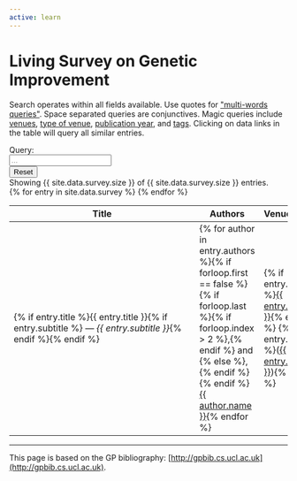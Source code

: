 ```yaml
---
active: learn
---
```


# Living Survey on Genetic Improvement

Search operates within all fields available.
Use quotes for <a href="#" onclick="force('&quot;program repair&quot;')">"multi-words queries"</a>.
Space separated queries are conjunctives.
Magic queries include <a href="#" onclick="force('venue=&quot;IEEE TEVC&quot;')">venues</a>, <a href="#" onclick="force('type=Workshop')">type of venue</a>, <a href="#" onclick="force('year=2020')">publication year</a>, and <a href="#" onclick="force('tag=survey')">tags</a>.
Clicking on data links in the table will query all similar entries.

<div class="input-group mb-3">
  <div class="input-group-prepend">
    <span class="input-group-text" id="basic-addon1">Query:</span>
      </div>
  <input type="text" id="search" class="form-control" placeholder="..." onkeyup="search()">
  <div class="input-group-append">
    <input type="reset" class="btn btn-outline-secondary" onclick="force('')">
  </div>
</div>

<div>
  Showing <span id="counter">{{ site.data.survey.size }}</span> of {{ site.data.survey.size }} entries.
</div>

<table id="survey" class="table table-responsive">
  <thead>
    <tr>
      <th style="min-width: 20em">Title</th>
      <th style="max-width: 10em">Authors</th>
      <th style="max-width: 10em">Venue/Issue</th>
      <th>Year</th>
      <th>Tags</th>
      <th>Links</th>
    </tr>
  </thead>
  <tbody>{% for entry in site.data.survey %}
    <tr data-search="{{ entry.title }} {{ entry.subtitle }} {% for author in entry.authors %}{% if author.aka %}{{ author.aka }} {% endif %}{{ author.name }} {% endfor %} venue={{ entry.venue }} year={{ entry.year }} {% for tag in entry.tags %}tag={{ tag }} {% endfor %} {% if entry.type %}type={{ entry.type }}{% endif %}">
      <td>{% if entry.title %}{{ entry.title }}{% if entry.subtitle %} &mdash; <i>{{ entry.subtitle }}</i>{% endif %}{% endif %}</td>
      <td>{% for author in entry.authors %}{% if forloop.first == false %}{% if forloop.last %}{% if forloop.index > 2 %},{% endif %} and {% else %}, {% endif %}{% endif %}<a href="#search" class="text-nowrap" onclick="force('&quot;{% if author.aka %}{{ author.aka }}{% else %}{{ author.name }}{% endif %}&quot;')">{{ author.name }}</a>{% endfor %}</td>
      <td>{% if entry.venue %}<a href="#search" class="" onclick="force('venue=&quot;{{ entry.venue }}&quot;')">{{ entry.venue }}</a>{% endif %} {% if entry.type %}(<a href="#search" class="text-nowrap" onclick="force('type=&quot;{{ entry.type }}&quot;')">{{ entry.type }}</a>){% endif %}</td>
      <td>{% if entry.year %}<a href="#search" class="text-nowrap" onclick="force('year=&quot;{{ entry.year }}&quot;')">{{ entry.year }}</a>{% endif %}</td>
      <td>{% for tag in entry.tags %}<a href="#search" class="text-nowrap" onclick="force('tag=&quot;{{ tag }}&quot;')">#{{ tag }}</a> {% endfor %}</td>
      <td>{% if entry.doi %}<a class="badge badge-primary" href="{{ entry.doi }}">DOI</a>{% endif %} {% if entry.bib %}<a href="{{ entry.bib }}">[bib]</a>{% endif %} {% for url in entry.pdfs %}<a class="badge badge-success" href="{{ url }}">PDF</a> {% endfor %} {% for url in entry.urls %}<a class="badge badge-warning" href="{{ url }}">URL</a> {% endfor %}</td>
    </tr>{% endfor %}
  </tbody>
</table>


---

This page is based on the GP bibliography: [http://gpbib.cs.ucl.ac.uk](http://gpbib.cs.ucl.ac.uk).


<script>
function search() {
  var chunks = $("input#search").val().toUpperCase().match(/(?:[^\s"]+|"[^"]*")+/g)
  if (chunks) {
    chunks = chunks.map(c => c.replace(/\"/g, ""));
  }

  var counter = 0
  $("tbody tr").each(function() {
    var s = $(this).data("search");
    var show = true;
    if (chunks) {
      for (c of chunks) {
        if (s.toUpperCase().indexOf(c) == -1) {
          show = false;
        }
      }
      if (show) {
        $(this).show();
        counter += 1;
      } else {
        $(this).hide();
      }
    } else {
      $(this).show();
      counter += 1;
    }
    $("span#counter").text(counter);
  });
}

function force(s) {
  $("input#search").val(s);
  search();
  return false;
}
</script>
